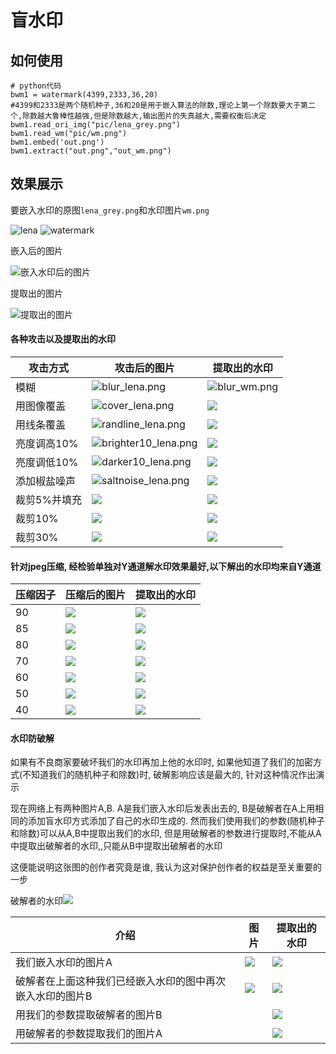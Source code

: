 # 盲水印

## 如何使用

```
# python代码
bwm1 = watermark(4399,2333,36,20)
#4399和2333是两个随机种子,36和20是用于嵌入算法的除数,理论上第一个除数要大于第二个,除数越大鲁棒性越强,但是除数越大,输出图片的失真越大,需要权衡后决定
bwm1.read_ori_img("pic/lena_grey.png")
bwm1.read_wm("pic/wm.png")
bwm1.embed('out.png')
bwm1.extract("out.png","out_wm.png")
```





## 效果展示

要嵌入水印的原图`lena_grey.png`和水印图片`wm.png`

![lena](./pic/lena_grey.png?imageMogr2/auto-orient/strip%7CimageView2/2/w/200)  ![watermark](./pic/wm.png?imageMogr2/auto-orient/strip%7CimageView2/2/w/100) 

嵌入后的图片

![嵌入水印后的图片](./pics_for_show/grey/output/attack/ori_lena.png)

提取出的图片

![提取出的图片](./pics_for_show/grey/extract/ori_wm.png)

#### 各种攻击以及提取出的水印

| 攻击方式     | 攻击后的图片                                                 | 提取出的水印                                           |
| ------------ | ------------------------------------------------------------ | ------------------------------------------------------ |
| 模糊         | ![blur_lena.png](./pics_for_show/grey/output/attack/blur_lena.png) | ![blur_wm.png](./pics_for_show/grey/extract/blur_wm.png) |
| 用图像覆盖   | ![cover_lena.png](./pics_for_show/grey/output/attack/cover_lena.png) | ![](./pics_for_show/grey/extract/cover_wm.png)           |
| 用线条覆盖   | ![randline_lena.png](./pics_for_show/grey/output/attack/randline_lena.png) | ![](./pics_for_show/grey/extract/randline_wm.png)        |
| 亮度调高10%  | ![brighter10_lena.png](./pics_for_show/grey/output/attack/brighter10_lena.png) | ![](./pics_for_show/grey/extract/brighter10_wm.png)      |
| 亮度调低10%  | ![darker10_lena.png](./pics_for_show/grey/output/attack/darker10_lena.png) | ![](./pics_for_show/grey/extract/darker10_wm.png)        |
| 添加椒盐噪声 | ![saltnoise_lena.png](./pics_for_show/grey/output/attack/saltnoise_lena.png) | ![](./pics_for_show/grey/extract/saltnoise_wm.png)       |
| 裁剪5%并填充 | ![](./pics_for_show/grey/output/attack/chop5_lena.png)         | ![](./pics_for_show/grey/extract/chop5_wm.png)           |
| 裁剪10%      | ![](./pics_for_show/grey/output/attack/chop10_lena.png)        | ![](./pics_for_show/grey/extract/chop10_wm.png)          |
| 裁剪30%      | ![](./pics_for_show/grey/output/attack/chop30_lena.png)        | ![](./pics_for_show/grey/extract/chop30_wm.png)          |

#### 针对jpeg压缩, 经检验单独对Y通道解水印效果最好,以下解出的水印均来自Y通道

| 压缩因子 | 压缩后的图片                                           | 提取出的水印                                          |
| -------- | ------------------------------------------------------ | ----------------------------------------------------- |
| 90       | ![](./pics_for_show/grey/output/attack/jpeg_90_lena.jpg) | ![](./pics_for_show/grey/extract/Y_U_V/Yjpeg_90_wm.png) |
| 85       | ![](./pics_for_show/grey/output/attack/jpeg_85_lena.jpg) | ![](./pics_for_show/grey/extract/Y_U_V/Yjpeg_85_wm.png) |
| 80       | ![](./pics_for_show/grey/output/attack/jpeg_80_lena.jpg) | ![](./pics_for_show/grey/extract/Y_U_V/Yjpeg_80_wm.png) |
| 70       | ![](./pics_for_show/grey/output/attack/jpeg_70_lena.jpg) | ![](./pics_for_show/grey/extract/Y_U_V/Yjpeg_70_wm.png) |
| 60       | ![](./pics_for_show/grey/output/attack/jpeg_60_lena.jpg) | ![](./pics_for_show/grey/extract/Y_U_V/Yjpeg_60_wm.png) |
| 50       | ![](./pics_for_show/grey/output/attack/jpeg_50_lena.jpg) | ![](./pics_for_show/grey/extract/Y_U_V/Yjpeg_50_wm.png) |
| 40       | ![](./pics_for_show/grey/output/attack/jpeg_40_lena.jpg) | ![](./pics_for_show/grey/extract/Y_U_V/Yjpeg_40_wm.png) |

#### 水印防破解

如果有不良商家要破坏我们的水印再加上他的水印时, 如果他知道了我们的加密方式(不知道我们的随机种子和除数)时, 破解影响应该是最大的, 针对这种情况作出演示

现在网络上有两种图片A,B. A是我们嵌入水印后发表出去的, B是破解者在A上用相同的添加盲水印方式添加了自己的水印生成的. 然而我们使用我们的参数(随机种子和除数)可以从A,B中提取出我们的水印, 但是用破解者的参数进行提取时,不能从A中提取出破解者的水印,,只能从B中提取出破解者的水印

这便能说明这张图的创作者究竟是谁, 我认为这对保护创作者的权益是至关重要的一步

破解者的水印![](pic/wm2.png)

| 介绍                                                      | 图片                                        | 提取出的水印                                     |
| --------------------------------------------------------- | ------------------------------------------- | ------------------------------------------------ |
| 我们嵌入水印的图片A                                       | ![](./pics_for_show/grey/anti-crack/out.png)  | ![](./pics_for_show/grey/anti-crack/out_wm.png)    |
| 破解者在上面这种我们已经嵌入水印的图中再次嵌入水印的图片B | ![](./pics_for_show/grey/anti-crack/out2.png) | ![](./pics_for_show/grey/anti-crack/out_wm2.png)   |
| 用我们的参数提取破解者的图片B                             |                                             | ![](./pics_for_show/grey/anti-crack/bwm1_out2.png) |
| 用破解者的参数提取我们的图片A                             |                                             | ![](./pics_for_show/grey/anti-crack/bwm2_out.png)  |

